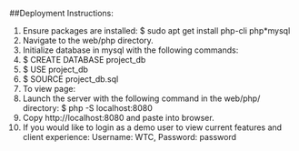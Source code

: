 ##Deployment Instructions:
1. Ensure packages are installed: $ sudo apt get install php-cli php*mysql
2. Navigate to the web/php directory.
3. Initialize database in mysql with the following commands:
  1. $ CREATE DATABASE project_db
  2. $ USE project_db
  3. $ SOURCE project_db.sql
4. To view page:
  1. Launch the server with the following command in the web/php/ directory: $ php -S localhost:8080
  2. Copy http://localhost:8080 and paste into browser.
  3. If you would like to login as a demo user to view current features and client experience: Username: WTC, Password: password
